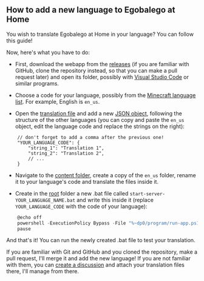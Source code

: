 ## How to add a new language to Egobalego at Home

You wish to translate Egobalego at Home in your language? You can follow this guide!

Now, here's what you have to do:

- First, download the webapp from the [releases](https://github.com/costantino2000/egobalego-at-home/releases) (if you are familiar with GitHub, clone the repository instead, so that you can make a pull request later) and open its folder, possibly with [Visual Studio Code](https://code.visualstudio.com/) or similar programs.

- Choose a code for your language, possibly from the [Minecraft language list](https://minecraft.wiki/w/Language). For example, English is `en_us`.

- Open the [translation file](./../data/translations.json) and add a new [JSON object](https://www.w3schools.com/js/js_json.asp), following the structure of the other languages (you can copy and paste the `en_us` object, edit the language code and replace the strings on the right):
```jsonc
    // don't forget to add a comma after the previous one!
    "YOUR_LANGUAGE_CODE": {
        "string_1": "Translation 1",
        "string_2": "Translation 2",
        // ...
    }
```

- Navigate to the [content folder](./../program/templates/content/), create a copy of the `en_us` folder, rename it to your language's code and translate the files inside it.

- Create in the [root](./..) folder a new .bat file called `start-server-YOUR_LANGUAGE_NAME.bat` and write this inside it (replace `YOUR_LANGUAGE_CODE` with the code of your language):
```ps1
    @echo off
    powershell -ExecutionPolicy Bypass -File "%~dp0/program/run-app.ps1" "YOUR_LANGUAGE_CODE"
    pause
```

And that's it! You can run the newly created .bat file to test your translation.

If you are familiar with Git and GitHub and you cloned the repository, make a pull request, I'll merge it and add the new language!
If you are not familiar with them, you can [create a discussion](https://github.com/costantino2000/egobalego-at-home/discussions) and attach your translation files there, I'll manage from there.
